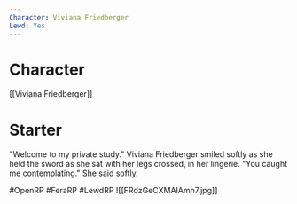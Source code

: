 ```yaml
---
Character: Viviana Friedberger
Lewd: Yes
---
```

# Character
[[Viviana Friedberger]]

# Starter
"Welcome to my private study." Viviana Friedberger smiled softly as she held the sword as she sat with her legs crossed, in her lingerie. "You caught me contemplating." She said softly.  

#OpenRP #FeraRP #LewdRP 
![[FRdzGeCXMAIAmh7.jpg]]